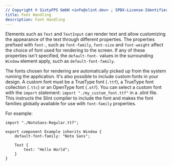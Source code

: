 ```yaml
---
// Copyright © SixtyFPS GmbH <info@slint.dev> ; SPDX-License-Identifier: MIT
title: Font Handling
description: Font Handling
---
```


Elements such as `Text` and `TextInput` can render text and allow customizing the appearance of the text through
different properties. The properties prefixed with `font-`, such as `font-family`, `font-size` and `font-weight`
affect the choice of font used for rendering to the screen. If any of these properties isn't specified, the `default-font-`
values in the surrounding `Window` element apply, such as `default-font-family`.

The fonts chosen for rendering are automatically picked up from the system running the application. It's also possible to include custom
fonts in your design. A custom font must be a TrueType font (`.ttf`), a TrueType font collection (`.ttc`) or an OpenType font (`.otf`).
You can select a custom font with the `import` statement: `import "./my_custom_font.ttf"` in a .slint file. This
instructs the Slint compiler to include the font and makes the font families globally available for use with
`font-family` properties.

For example:

```slint
import "./NotoSans-Regular.ttf";

export component Example inherits Window {
    default-font-family: "Noto Sans";

    Text {
        text: "Hello World";
    }
}
```
